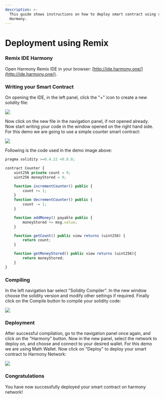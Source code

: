 ```yaml
---
description: >-
  This guide shows instructions on how to deploy smart contract using remix on
  Harmony.
---
```


# Deployment using Remix

### Remix IDE Harmony

Open Harmony Remix IDE in your browser: [http://ide.harmony.one/](http://ide.harmony.one/). 

### Writing your Smart Contract

On opening the IDE, in the left panel, click the "+" icon to create a new solidity file:

![](../../.gitbook/assets/screenshot-from-2020-11-02-00-26-00.png)

Now click on the new file in the navigation panel, if not opened already. Now start writing your code in the window opened on the right hand side. For this demo we are going to use a simple counter smart contract:

![](../../.gitbook/assets/screenshot-from-2020-11-02-00-25-50.png)

Following is the code used in the demo image above:

```javascript
pragma solidity >=0.4.22 <0.8.0;

contract Counter {
    uint256 private count = 0;
    uint256 moneyStored = 0;

    function incrementCounter() public {
        count += 1;
    }
    function decrementCounter() public {
        count -= 1;
    }

    function addMoney() payable public {
        moneyStored += msg.value;
    }

    function getCount() public view returns (uint256) {
        return count;
    }

    function getMoneyStored() public view returns (uint256){
        return moneyStored;
    }
}
```

### Compiling

In the left navigation bar select "Solidity Compiler". In the new window choose the solidity version and modify other settings if required. Finally click on the Compile button to compile your solidity code:

![](../../.gitbook/assets/screenshot-from-2020-11-02-00-26-39.png)

### Deployment

After successful compilation, go to the navigation panel once again, and click on the "Harmony" button. Now in the new panel, select the network to deploy on, and choose and connect to your desired wallet. For this demo we are using Math Wallet. Now click on "Deploy" to deploy your smart contract to Harmony Network:

![](../../.gitbook/assets/screenshot-from-2020-11-02-00-29-05.png)

### Congratulations

You have now successfully deployed your smart contract on harmony network!

